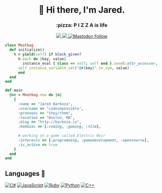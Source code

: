 <h1 align="center">👋 Hi there, I'm Jared.</h1>
<h3 align="center">:pizza: P I Z Z A is life</h3>

<p align="center">
  <a href="https://hits.seeyoufarm.com">
    <img src="https://hits.seeyoufarm.com/api/count/incr/badge.svg?url=https%3A%2F%2Fgithub.com%2Fcodeimpossible&count_bg=%2379C83D&title_bg=%23555555&icon=github.svg&icon_color=%23E7E7E7&title=hits&edge_flat=false" />
  </a>
  <a href="https://twitter.com/codeimpossible" target="blank">
    <img src="https://img.shields.io/badge/Follow-@codeimpossible-FF0069?style=flat&labelColor=333333&logoColor=E7E7E7&logo=twitter" />
  </a>
  <a rel="me" href="https://mastodon.gamedev.place/@Literallyacat">
    <img alt="Mastodon Follow" src="https://img.shields.io/mastodon/follow/000037094?color=%23057eff&domain=https%3A%2F%2Fmastodon.gamedev.place&logo=mastodon&logoColor=fff&style=flat-square">
  </a>
	
</p>

```ruby
class Meatbag
  def initialize()
    h = yield(self) if block_given?
	  h.each do |key, value|
	    instance_eval { class << self; self end }.send(:attr_accessor, key)
      self.instance_variable_set("@#{key}".to_sym, value)
	  end
  end
end

def main
  @me = Meatbag.new do |m|
    {
      :name => "Jared Barboza",
      :username => "codeimpossible",
      :pronouns => "they/them",
      :location => "Boston, MA",
      :blog => "http://barboza.io",
      :hobbies => [:coding, :gaming, :film],
      
      # working on a game called Electric Noir
      :interests => [:programming, :gamedevelopment, :opensource],
      :is_active => true
    }
  end
end
```

Languages 💾
------------
[![C#](      https://img.shields.io/badge/-.net-333333?style=for-the-badge&logo=dotnet&logoColor=white&labelColor=2C39BD          )](https://www.dot.net/)
[![JavaScript](      https://img.shields.io/badge/-JS-333333?style=for-the-badge&logo=javascript&logoColor=white&labelColor=DD3A0A         )](https://www.javascript.com/)
[![Ruby](   https://img.shields.io/badge/-Ruby-333333?style=for-the-badge&logo=ruby&logoColor=white&labelColor=DF9100    )](https://www.ruby-lang.org/en/)
[![Python](   https://img.shields.io/badge/-Python-333333?style=for-the-badge&logo=python&logoColor=white&labelColor=3776FB    )](https://www.python.org/)
[![C++](      https://img.shields.io/badge/-C++-333333?style=for-the-badge&logo=c%2B%2B&logoColor=white&labelColor=00599C      )](https://isocpp.org/)

